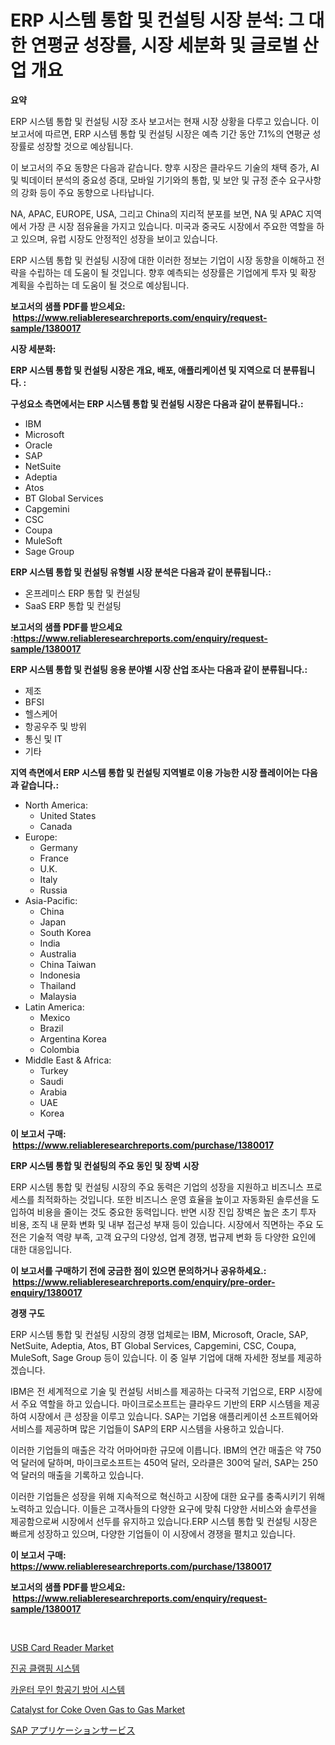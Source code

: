 <p><h1>ERP 시스템 통합 및 컨설팅 시장 분석: 그 대한 연평균 성장률, 시장 세분화 및 글로벌 산업 개요</h1></p><p><strong>요약</strong></p>
<p><p>ERP 시스템 통합 및 컨설팅 시장 조사 보고서는 현재 시장 상황을 다루고 있습니다. 이 보고서에 따르면, ERP 시스템 통합 및 컨설팅 시장은 예측 기간 동안 7.1%의 연평균 성장률로 성장할 것으로 예상됩니다. </p><p>이 보고서의 주요 동향은 다음과 같습니다. 향후 시장은 클라우드 기술의 채택 증가, AI 및 빅데이터 분석의 중요성 증대, 모바일 기기와의 통합, 및 보안 및 규정 준수 요구사항의 강화 등이 주요 동향으로 나타납니다.</p><p>NA, APAC, EUROPE, USA, 그리고 China의 지리적 분포를 보면, NA 및 APAC 지역에서 가장 큰 시장 점유율을 가지고 있습니다. 미국과 중국도 시장에서 주요한 역할을 하고 있으며, 유럽 시장도 안정적인 성장을 보이고 있습니다.</p><p>ERP 시스템 통합 및 컨설팅 시장에 대한 이러한 정보는 기업이 시장 동향을 이해하고 전략을 수립하는 데 도움이 될 것입니다. 향후 예측되는 성장률은 기업에게 투자 및 확장 계획을 수립하는 데 도움이 될 것으로 예상됩니다.</p></p>
<p><strong>보고서의 샘플 PDF를 받으세요: &nbsp;<a href="https://www.reliableresearchreports.com/enquiry/request-sample/1380017">https://www.reliableresearchreports.com/enquiry/request-sample/1380017</a></strong></p>
<p><strong>시장 세분화:</strong></p>
<p><strong> ERP 시스템 통합 및 컨설팅 시장은 개요, 배포, 애플리케이션 및 지역으로 더 분류됩니다. :</strong></p>
<p><strong>구성요소 측면에서는 ERP 시스템 통합 및 컨설팅 시장은 다음과 같이 분류됩니다.:</strong></p>
<p><ul><li>IBM</li><li>Microsoft</li><li>Oracle</li><li>SAP</li><li>NetSuite</li><li>Adeptia</li><li>Atos</li><li>BT Global Services</li><li>Capgemini</li><li>CSC</li><li>Coupa</li><li>MuleSoft</li><li>Sage Group</li></ul></p>
<p><strong> ERP 시스템 통합 및 컨설팅 유형별 시장 분석은 다음과 같이 분류됩니다.:</strong></p>
<p><ul><li>온프레미스 ERP 통합 및 컨설팅</li><li>SaaS ERP 통합 및 컨설팅</li></ul></p>
<p><strong>보고서의 샘플 PDF를 받으세요 :<a href="https://www.reliableresearchreports.com/enquiry/request-sample/1380017">https://www.reliableresearchreports.com/enquiry/request-sample/1380017</a></strong></p>
<p><strong> ERP 시스템 통합 및 컨설팅 응용 분야별 시장 산업 조사는 다음과 같이 분류됩니다.:</strong></p>
<p><ul><li>제조</li><li>BFSI</li><li>헬스케어</li><li>항공우주 및 방위</li><li>통신 및 IT</li><li>기타</li></ul></p>
<p><strong>지역 측면에서 ERP 시스템 통합 및 컨설팅 지역별로 이용 가능한 시장 플레이어는 다음과 같습니다.:</strong></p>
<p><ul>
    <li>
        North America:
        <ul>
            <li>United States</li>
            <li>Canada</li>
        </ul>
    </li>
    <li>
        Europe:
        <ul>
            <li>Germany</li>
            <li>France</li>
            <li>U.K.</li>
            <li>Italy</li>
            <li>Russia</li>
        </ul>
    </li>
    <li>
        Asia-Pacific:
        <ul>
            <li>China</li>
            <li>Japan</li>
            <li>South Korea</li>
            <li>India</li>
            <li>Australia</li>
            <li>China Taiwan</li>
            <li>Indonesia</li>
            <li>Thailand</li>
            <li>Malaysia</li>
        </ul>
    </li>
    <li>
        Latin America:
        <ul>
            <li>Mexico</li>
            <li>Brazil</li>
            <li>Argentina Korea</li>
            <li>Colombia</li>
        </ul>
    </li>
    <li>
        Middle East & Africa:
        <ul>
            <li>Turkey</li>
            <li>Saudi</li>
            <li>Arabia</li>
            <li>UAE</li>
            <li>Korea</li>
        </ul>
    </li>
    </ul></p>
<p><strong>이 보고서 구매: &nbsp;<a href="https://www.reliableresearchreports.com/purchase/1380017">https://www.reliableresearchreports.com/purchase/1380017</a></strong></p>
<p><strong>ERP 시스템 통합 및 컨설팅의 주요 동인 및 장벽 시장</strong></p>
<p><p>ERP 시스템 통합 및 컨설팅 시장의 주요 동력은 기업의 성장을 지원하고 비즈니스 프로세스를 최적화하는 것입니다. 또한 비즈니스 운영 효율을 높이고 자동화된 솔루션을 도입하여 비용을 줄이는 것도 중요한 동력입니다. 반면 시장 진입 장벽은 높은 초기 투자 비용, 조직 내 문화 변화 및 내부 접근성 부재 등이 있습니다. 시장에서 직면하는 주요 도전은 기술적 역량 부족, 고객 요구의 다양성, 업계 경쟁, 법규제 변화 등 다양한 요인에 대한 대응입니다.</p></p>
<p><strong>이 보고서를 구매하기 전에 궁금한 점이 있으면 문의하거나 공유하세요.: &nbsp;<a href="https://www.reliableresearchreports.com/enquiry/pre-order-enquiry/1380017">https://www.reliableresearchreports.com/enquiry/pre-order-enquiry/1380017</a></strong></p>
<p><strong>경쟁 구도</strong></p>
<p><p>ERP 시스템 통합 및 컨설팅 시장의 경쟁 업체로는 IBM, Microsoft, Oracle, SAP, NetSuite, Adeptia, Atos, BT Global Services, Capgemini, CSC, Coupa, MuleSoft, Sage Group 등이 있습니다. 이 중 일부 기업에 대해 자세한 정보를 제공하겠습니다.</p><p>IBM은 전 세계적으로 기술 및 컨설팅 서비스를 제공하는 다국적 기업으로, ERP 시장에서 주요 역할을 하고 있습니다. 마이크로소프트는 클라우드 기반의 ERP 시스템을 제공하여 시장에서 큰 성장을 이루고 있습니다. SAP는 기업용 애플리케이션 소프트웨어와 서비스를 제공하며 많은 기업들이 SAP의 ERP 시스템을 사용하고 있습니다.</p><p>이러한 기업들의 매출은 각각 어마어마한 규모에 이릅니다. IBM의 연간 매출은 약 750억 달러에 달하며, 마이크로소프트는 450억 달러, 오라클은 300억 달러, SAP는 250억 달러의 매출을 기록하고 있습니다.</p><p>이러한 기업들은 성장을 위해 지속적으로 혁신하고 시장에 대한 요구를 충족시키기 위해 노력하고 있습니다. 이들은 고객사들의 다양한 요구에 맞춰 다양한 서비스와 솔루션을 제공함으로써 시장에서 선두를 유지하고 있습니다.ERP 시스템 통합 및 컨설팅 시장은 빠르게 성장하고 있으며, 다양한 기업들이 이 시장에서 경쟁을 펼치고 있습니다.</p></p>
<p><strong>이 보고서 구매: &nbsp; <a href="https://www.reliableresearchreports.com/purchase/1380017">https://www.reliableresearchreports.com/purchase/1380017</a></strong></p>
<p><strong>보고서의 샘플 PDF를 받으세요: &nbsp;<a href="https://www.reliableresearchreports.com/enquiry/request-sample/1380017">https://www.reliableresearchreports.com/enquiry/request-sample/1380017</a></strong><strong></strong></p>
<p>&nbsp;</p>
<p><p><a href="https://issuu.com/reportprime-2/docs/usb-card-reader-market-size-2030.pptx">USB Card Reader Market</a></p><p><a href="https://medium.com/@danykakilback/%EC%A7%84%EA%B3%B5-%ED%81%B4%EB%9E%A8%ED%95%91-%EC%8B%9C%EC%8A%A4%ED%85%9C-%EC%8B%9C%EC%9E%A5-%EA%B7%9C%EB%AA%A8-cagr-%ED%8A%B8%EB%A0%8C%EB%93%9C-2024-2030-0993afc6637a">진공 클램핑 시스템</a></p><p><a href="https://github.com/hxzi07639916/Market-Research-Report-List-1/blob/main/8572585194684.md">카운터 무인 항공기 방어 시스템</a></p><p><a href="https://github.com/mabutironaldo/Market-Research-Report-List-3/blob/main/catalyst-for-coke-oven-gas-to-gas-market.md">Catalyst for Coke Oven Gas to Gas Market</a></p><p><a href="https://medium.com/@raap8632/sap%E3%82%A2%E3%83%97%E3%83%AA%E3%82%B1%E3%83%BC%E3%82%B7%E3%83%A7%E3%83%B3%E3%82%B5%E3%83%BC%E3%83%93%E3%82%B9%E5%B8%82%E5%A0%B4%E8%A6%8F%E6%A8%A1%E3%81%AF-%E3%82%B0%E3%83%AD%E3%83%BC%E3%83%90%E3%83%AB%E7%94%A3%E6%A5%AD%E3%81%AB%E3%81%8A%E3%81%91%E3%82%8B%E6%9C%80%E9%81%A9%E3%81%AA%E3%83%9E%E3%83%BC%E3%82%B1%E3%83%86%E3%82%A3%E3%83%B3%E3%82%B0%E3%83%81%E3%83%A3%E3%83%8D%E3%83%AB%E3%82%92%E7%A4%BA%E3%81%97%E3%81%A6%E3%81%84%E3%81%BE%E3%81%99-f7ab39542ede">SAP アプリケーションサービス</a></p></p>